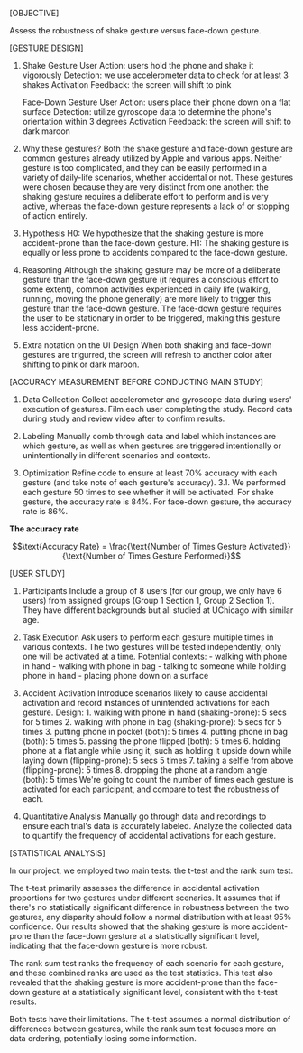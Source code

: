 [OBJECTIVE]

Assess the robustness of shake gesture versus face-down gesture.



[GESTURE DESIGN]

1.  Shake Gesture
    User Action: users hold the phone and shake it vigorously
    Detection: we use accelerometer data to check for at least 3 shakes
    Activation Feedback: the screen will shift to pink

    Face-Down Gesture
    User Action: users place their phone down on a flat surface
    Detection: utilize gyroscope data to determine the phone's orientation within 3 degrees
    Activation Feedback: the screen will shift to dark maroon

2. Why these gestures?
Both the shake gesture and face-down gesture are common gestures already utilized by Apple and various apps. Neither gesture is too complicated, and they can be easily performed in a variety of daily-life scenarios, whether accidental or not. These gestures were chosen because they are very distinct from one another: the shaking gesture requires a deliberate effort to perform and is very active, whereas the face-down gesture represents a lack of or stopping of action entirely.

3. Hypothesis
H0: We hypothesize that the shaking gesture is more accident-prone than the face-down gesture.
H1: The shaking gesture is equally or less prone to accidents compared to the face-down gesture.

4. Reasoning
Although the shaking gesture may be more of a deliberate gesture than the face-down gesture (it requires a conscious effort to some extent), common activities experienced in daily life (walking, running, moving the phone generally) are more likely to trigger this gesture than the face-down gesture. The face-down gesture requires the user to be stationary in order to be triggered, making this gesture less accident-prone.

5. Extra notation on the UI Design
When both shaking and face-down gestures are trigurred, the screen will refresh to another color after shifting to pink or dark maroon.




[ACCURACY MEASUREMENT BEFORE CONDUCTING MAIN STUDY]

1.  Data Collection
    Collect accelerometer and gyroscope data during users' execution of gestures. 
    Film each user completing the study. 
    Record data during study and review video after to confirm results.

2.  Labeling
    Manually comb through data and label which instances are which gesture, as well as when gestures are triggered intentionally or unintentionally in different scenarios and contexts.

3.  Optimization
    Refine code to ensure at least 70% accuracy with each gesture (and take note of each gesture's accuracy).
    3.1. We performed each gesture 50 times to see whether it will be activated. For shake gesture, the accuracy rate is 84%. For face-down gesture, the accuracy rate is 86%.

**The accuracy rate**

```math
\text{Accuracy Rate} = \frac{\text{Number of Times Gesture Activated}}{\text{Number of Times Gesture Performed}}
```



[USER STUDY]

1.  Participants
    Include a group of 8 users (for our group, we only have 6 users) from assigned groups (Group 1 Section 1, Group 2 Section 1). They have different backgrounds but all studied at UChicago with similar age.

2.  Task Execution
    Ask users to perform each gesture multiple times in various contexts. The two gestures will be tested independently; only one will be activated at a time.
        Potential contexts:
        - walking with phone in hand
        - walking with phone in bag
        - talking to someone while holding phone in hand
        - placing phone down on a surface

3.  Accident Activation
    Introduce scenarios likely to cause accidental activation and record instances of unintended activations for each gesture.
        Design:
        1. walking with phone in hand (shaking-prone): 5 secs for 5 times 
        2. walking with phone in bag (shaking-prone): 5 secs for 5 times 
        3. putting phone in pocket (both): 5 times 
        4. putting phone in bag (both): 5 times
        5. passing the phone flipped (both): 5 times 
        6. holding phone at a flat angle while using it, such as holding it upside down while laying down (flipping-prone): 5 secs 5 times
        7.  taking a selfie from above (flipping-prone): 5 times
        8.  dropping the phone at a random angle (both): 5 times
    We're going to count the number of times each gesture is activated for each participant, and compare to test the robustness of each.

5.  Quantitative Analysis
    Manually go through data and recordings to ensure each trial's data is accurately labeled. Analyze the collected data to quantify the frequency of accidental activations for each gesture. 





[STATISTICAL ANALYSIS]

In our project, we employed two main tests: the t-test and the rank sum test.

The t-test primarily assesses the difference in accidental activation proportions for two gestures under different scenarios. It assumes that if there's no statistically significant difference in robustness between the two gestures, any disparity should follow a normal distribution with at least 95% confidence. Our results showed that the shaking gesture is more accident-prone than the face-down gesture at a statistically significant level, indicating that the face-down gesture is more robust.

The rank sum test ranks the frequency of each scenario for each gesture, and these combined ranks are used as the test statistics. This test also revealed that the shaking gesture is more accident-prone than the face-down gesture at a statistically significant level, consistent with the t-test results.

Both tests have their limitations. The t-test assumes a normal distribution of differences between gestures, while the rank sum test focuses more on data ordering, potentially losing some information. 
